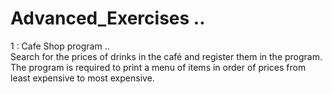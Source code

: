 # Advanced_Exercises ..

1 : Cafe Shop program ..  
Search for the prices of drinks in the café and register them in the program. The program is required to print a menu of items in order of prices from least expensive to most expensive.